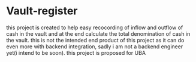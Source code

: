# Vault-register
this project is created to help easy recocording of inflow and outflow of cash in the vault and at the end calculate the total denomination of cash in the vault.
this is not the intended end product of this project as it can do even more with backend integration, sadly i am not a backend engineer yet(i intend to be soon).
this project is proposed for UBA 
